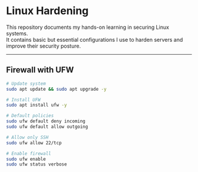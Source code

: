 # Linux Hardening

This repository documents my hands-on learning in securing Linux systems.  
It contains basic but essential configurations I use to harden servers and improve their security posture.

---

## Firewall with UFW
```bash
# Update system
sudo apt update && sudo apt upgrade -y

# Install UFW
sudo apt install ufw -y

# Default policies
sudo ufw default deny incoming
sudo ufw default allow outgoing

# Allow only SSH
sudo ufw allow 22/tcp

# Enable firewall
sudo ufw enable
sudo ufw status verbose

